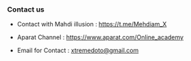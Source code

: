 


### Contact us

- Contact with Mahdi illusion : https://t.me/Mehdiam_X

- Aparat Channel : https://www.aparat.com/Online_academy

- Email for Contact : xtremedoto@gmail.com
